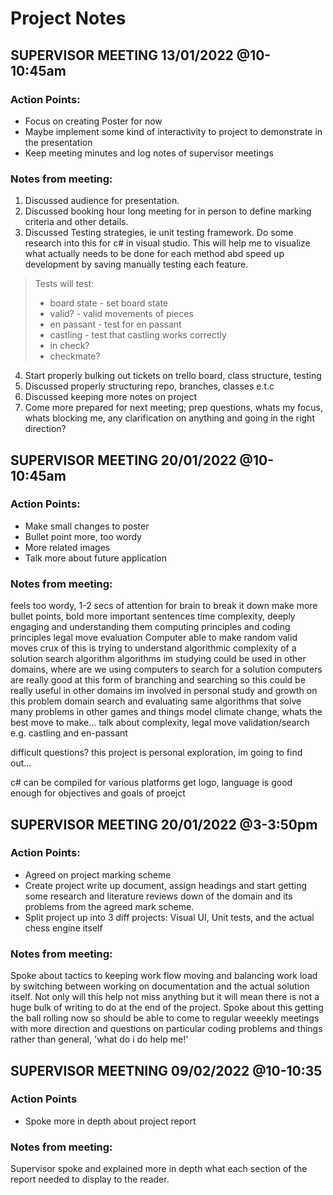 
# Project Notes

## SUPERVISOR MEETING 13/01/2022 @10-10:45am

### Action Points:

- Focus on creating Poster for now
- Maybe implement some kind of interactivity to project to demonstrate in the presentation
- Keep meeting minutes and log notes of supervisor meetings

### Notes from meeting:

1. Discussed audience for presentation.
2. Discussed booking hour long meeting for in person to define marking criteria and other details.
3. Discussed Testing strategies, ie unit testing framework. Do some research into this for c# in visual studio. This will help me to visualize what actually needs to be done for each method abd speed up development by saving manually testing each feature.

> Tests will test:
> - board state - set board state
> - valid? - valid movements of pieces
> - en passant - test for en passant
> - castling - test that castling works correctly
> - in check?
> - checkmate?

4. Start properly bulking out tickets on trello board, class structure, testing
5. Discussed properly structuring repo, branches, classes e.t.c 
6. Discussed keeping more notes on project 
7. Come more prepared for next meeting; prep questions, whats my focus, whats blocking me, any clarification on anything and going in the right direction?

## SUPERVISOR MEETING 20/01/2022 @10-10:45am

### Action Points:

- Make small changes to poster
- Bullet point more, too wordy
- More related images
- Talk more about future application

### Notes from meeting: 
feels too wordy, 
1-2 secs of attention for brain to break it down
make more bullet points, bold more important sentences 
time complexity, deeply engaging and understanding them
computing principles and coding principles
legal move evaluation
Computer able to make random valid moves 
crux of this is trying to understand algorithmic complexity of a solution search algorithm
algorithms im studying could be used in other domains, where are we using computers to search for a solution
computers are really good at this form of branching and searching so this could be really useful in other domains
im involved in personal study and growth on this problem domain search and evaluating
same algorithms that solve many problems in other games and things
model climate change, whats the best move to make...
talk about complexity, legal move validation/search e.g. castling and en-passant

difficult questions?
this project is personal exploration, im going to find out...

c# can be compiled for various platforms get logo, language is good enough for objectives and goals of proejct

## SUPERVISOR MEETING 20/01/2022 @3-3:50pm

### Action Points:
- Agreed on project marking scheme
- Create project write up document, assign headings and start getting some research and literature reviews down of the domain and its problems from the agreed mark scheme.
- Split project up into 3 diff projects: Visual UI, Unit tests, and the actual chess engine itself

### Notes from meeting: 
Spoke about tactics to keeping work flow moving and balancing work load by switching between working on documentation and the actual solution itself. Not only will this help not miss anything but it will mean there is not a huge bulk of writing to do at the end of the project.
Spoke about this getting the ball rolling now so should be able to come to regular weeekly meetings with more direction and questions on particular coding problems and things rather than general, 'what do i do help me!'

## SUPERVISOR MEETNING 09/02/2022 @10-10:35

### Action Points
- Spoke more in depth about project report

### Notes from meeting:
Supervisor spoke and explained more in depth what each section of the report needed to display to the reader.
